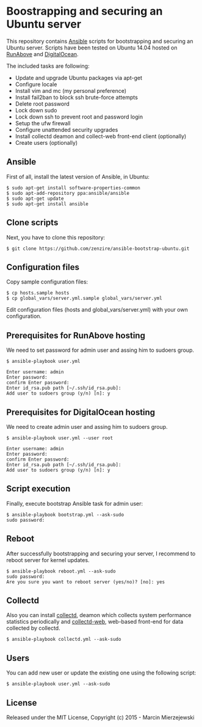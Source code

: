 # Boostrapping and securing an Ubuntu server 

This repository contains [Ansible](http://ansible.com) scripts for bootstrapping and securing an Ubuntu server.
Scripts have been tested on Ubuntu 14.04 hosted on [RunAbove](http://www.runabove.com) and [DigitalOcean](http://www.digitalocean.com).

The included tasks are following:

* Update and upgrade Ubuntu packages via apt-get
* Configure locale
* Install vim and mc (my personal preference)
* Install fail2ban to block ssh brute-force attempts
* Delete root password
* Lock down sudo
* Lock down ssh to prevent root and password login
* Setup the ufw firewall
* Configure unattended security upgrades
* Install collectd deamon and collect-web front-end client (optionally) 
* Create users (optionally)

## Ansible

First of all, install the latest version of Ansible, in Ubuntu:

```
$ sudo apt-get install software-properties-common
$ sudo apt-add-repository ppa:ansible/ansible
$ sudo apt-get update
$ sudo apt-get install ansible
```

## Clone scripts

Next, you have to clone this repository:

```
$ git clone https://github.com/zenzire/ansible-bootstrap-ubuntu.git
```

## Configuration files

Copy sample configuration files:

```
$ cp hosts.sample hosts
$ cp global_vars/server.yml.sample global_vars/server.yml
```

Edit configuration files (hosts and global_vars/server.yml) with your own configuration.

## Prerequisites for RunAbove hosting

We need to set password for admin user and assing him to sudoers group.

```
$ ansible-playbook user.yml

Enter username: admin
Enter password: 
confirm Enter password: 
Enter id_rsa.pub path [~/.ssh/id_rsa.pub]: 
Add user to sudoers group (y/n) [n]: y
```

## Prerequisites for DigitalOcean hosting

We need to create admin user and assing him to sudoers group.

```
$ ansible-playbook user.yml --user root

Enter username: admin
Enter password: 
confirm Enter password: 
Enter id_rsa.pub path [~/.ssh/id_rsa.pub]: 
Add user to sudoers group (y/n) [n]: y
```

## Script execution

Finally, execute bootstrap Ansible task for admin user:

```
$ ansible-playbook bootstrap.yml --ask-sudo
sudo password:
```

## Reboot

After successfully bootstrapping and securing your server, I recommend to reboot server for kernel updates.

```
$ ansible-playbook reboot.yml --ask-sudo
sudo password: 
Are you sure you want to reboot server (yes/no)? [no]: yes
```

## Collectd

Also you can install [collectd](https://collectd.org/), deamon which collects system performance statistics 
periodically and [collectd-web](https://github.com/httpdss/collectd-web), web-based front-end for data 
collected by collectd.

```
$ ansible-playbook collectd.yml --ask-sudo
```

## Users

You can add new user or update the existing one using the following script:

```
$ ansible-playbook user.yml --ask-sudo
```


## License

Released under the MIT License, Copyright (c) 2015 - Marcin Mierzejewski

